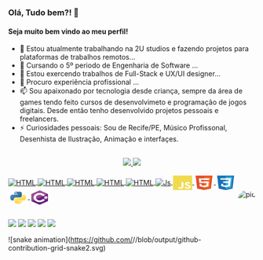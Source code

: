 ### Olá, Tudo bem?! 👋
#### Seja muito bem vindo ao meu perfil!

- 🔭 Estou atualmente trabalhando na 2U studios e fazendo projetos para plataformas de trabalhos remotos...
- 🌱 Cursando o 5º periodo de Engenharia de Software ...
- 👯 Estou exercendo trabalhos de Full-Stack e UX/UI designer...
- 🤔 Procuro experiência profissional ...
- 📫 Sou apaixonado por tecnologia desde criança, sempre  da área de games tendo feito 
  cursos de desenvolvimeto e programação de jogos digitais. Desde então tenho desenvolvido projetos pessoais
  e freelancers.
- ⚡ Curiosidades pessoais: Sou de Recife/PE, Músico Profissonal, Desenhista de Ilustração, Animação e interfaçes.

##

 <primeira imagem>
<div align="center">
  <a href="https://github.com/jonhbass">
  <img height="180em" src="https://github-readme-stats.vercel.app/api?username=jonhbass&show_icons=true&theme=dark&include_all_commits=true&count_private=true"/>
  <img height="180em" src="https://github-readme-stats.vercel.app/api/top-langs/?username=johnbass&layout=compact&langs_count=7&theme=dark"/>
</div>

<icones das linguagens>
<div style="display: inline_block"><br>
 
  <img align="center" alt="HTML" height="30" width="40" src="https://cdn.jsdelivr.net/gh/devicons/devicon/icons/photoshop/photoshop-plain.svg" />
  <img align="center" alt="HTML" height="30" width="40" src="https://cdn.jsdelivr.net/gh/devicons/devicon/icons/visualstudio/visualstudio-plain.svg" />
  <img align="center" alt="HTML" height="30" width="40" src="https://cdn.jsdelivr.net/gh/devicons/devicon/icons/blender/blender-original.svg" />         
  <img align="center" alt="HTML" height="30" width="40" src="https://cdn.jsdelivr.net/gh/devicons/devicon/icons/unity/unity-original.svg" />       
  <img align="center" alt="HTML" height="30" width="40" src="https://cdn.jsdelivr.net/gh/devicons/devicon/icons/gimp/gimp-original.svg" />
  <img align="center" alt="Js" height="30" width="40" src="https://cdn.jsdelivr.net/gh/devicons/devicon/icons/inkscape/inkscape-original.svg" />
  <img align="center" alt="Js" height="30" width="40" src="https://raw.githubusercontent.com/devicons/devicon/master/icons/javascript/javascript-plain.svg">      
  <img align="center" alt="HTML" height="30" width="40" src="https://raw.githubusercontent.com/devicons/devicon/master/icons/html5/html5-original.svg">
  <img align="center" alt="CSS" height="30" width="40" src="https://raw.githubusercontent.com/devicons/devicon/master/icons/css3/css3-original.svg">
  <img align="center" alt="Python" height="30" width="40" src="https://raw.githubusercontent.com/devicons/devicon/master/icons/python/python-original.svg">
  <img align="center" alt="Csharp" height="30" width="40" src="https://raw.githubusercontent.com/devicons/devicon/master/icons/csharp/csharp-original.svg">
  <img align="right" alt="pic" height="150" style="border-radius:50px;" src="https://cdn.discordapp.com/attachments/933502740494155797/1007060820678688768/profile-pic.png">
</div>

 ##
 <contatos>
<div> 
  
  <a href="https://www.facebook.com/jhonathan.s.melo" target="_blank"><img src="https://img.shields.io/badge/Facebook-1877F2?style=for-the-badge&logo=facebook&logoColor=white" target="_blank"></a>
  <a href="https://www.instagram.com/jhonathansmelo/" target="_blank"><img src="https://img.shields.io/badge/-Instagram-%23E4405F?style=for-the-badge&logo=instagram&logoColor=white" target="_blank"></a>
 <a href="https://discord.com/channels/jhimbass#9050" target="_blank"><img src="https://img.shields.io/badge/Discord-7289DA?style=for-the-badge&logo=discord&logoColor=white" target="_blank"></a> 
  <a href = "mailto:jb.mais@hotmail.com"><img src="https://img.shields.io/badge/-Gmail-%23333?style=for-the-badge&logo=gmail&logoColor=white" target="_blank"></a>
  <a href="https://www.linkedin.com/in/jhonathan-s-melo-b10695230" target="_blank"><img src="https://img.shields.io/badge/-LinkedIn-%230077B5?style=for-the-badge&logo=linkedin&logoColor=white" target="_blank"></a> 
 
  ![snake animation](https://github.com/<seu user name>/<seu user name>/blob/output/github-contribution-grid-snake2.svg)
 
</div>
